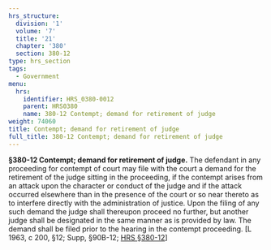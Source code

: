 ```yaml
---
hrs_structure:
  division: '1'
  volume: '7'
  title: '21'
  chapter: '380'
  section: 380-12
type: hrs_section
tags:
  - Government
menu:
  hrs:
    identifier: HRS_0380-0012
    parent: HRS0380
    name: 380-12 Contempt; demand for retirement of judge
weight: 74060
title: Contempt; demand for retirement of judge
full_title: 380-12 Contempt; demand for retirement of judge
---
```

**§380-12 Contempt; demand for retirement of judge.** The defendant in any proceeding for contempt of court may file with the court a demand for the retirement of the judge sitting in the proceeding, if the contempt arises from an attack upon the character or conduct of the judge and if the attack occurred elsewhere than in the presence of the court or so near thereto as to interfere directly with the administration of justice. Upon the filing of any such demand the judge shall thereupon proceed no further, but another judge shall be designated in the same manner as is provided by law. The demand shall be filed prior to the hearing in the contempt proceeding. [L 1963, c 200, §12; Supp, §90B-12; [HRS §380-12](/title-21/chapter-380/section-380-12/)]